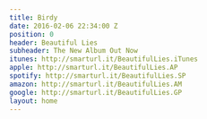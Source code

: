 ```yaml
---
title: Birdy
date: 2016-02-06 22:34:00 Z
position: 0
header: Beautiful Lies
subheader: The New Album Out Now
itunes: http://smarturl.it/BeautifulLies.iTunes
apple: http://smarturl.it/BeautifulLies.AP
spotify: http://smarturl.it/BeautifulLies.SP
amazon: http://smarturl.it/BeautifulLies.AM
google: http://smarturl.it/BeautifulLies.GP
layout: home
---
```


